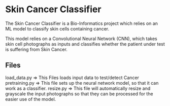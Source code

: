 # Skin Cancer Classifier
The Skin Cancer Classifier is a Bio-Informatics project which relies on an ML model to classify skin cells containing cancer.

This model relies on a Convolutional Neural Network (CNN), which takes skin cell photographs as inputs and classifies whether the patient under test is suffering from Skin Cancer.

## Files
load_data.py => This Files loads input data to test/detect Cancer
pretraining.py => This file sets up the neural network model, so that it can work as a classifier.
resize.py => This file will automatically resize and grayscale the input photographs so that they can be processed for the easier use of the model.

